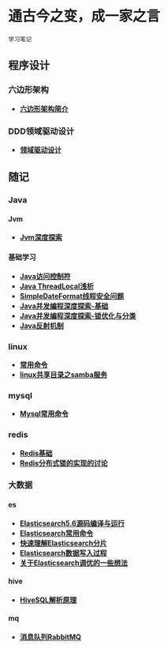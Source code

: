 # 通古今之变，成一家之言
~~~
学习笔记
~~~

## 程序设计
### 六边形架构
* [**六边形架构简介**](程序设计/六边形架构/hexagonal.md)

### DDD领域驱动设计
* [**领域驱动设计**](程序设计/DDD领域驱动设计/ddd.md)

## 随记

### Java
#### Jvm
* [**Jvm深度探索**](随记/Java/jvm/jvm.md)
#### 基础学习
* [**Java访问控制符**](随记/Java/基础/access_control.md)
* [**Java ThreadLocal浅析**](随记/Java/基础/thread_local.md)
* [**SimpleDateFormat线程安全问题**](随记/Java/基础/simple_date_format.md)
* [**Java并发编程深度探索-基础**](随记/Java/基础/concurrent_programming1.md)
* [**Java并发编程深度探索-锁优化与分类**](随记/Java/基础/concurrent_programming2.md)
* [**Java反射机制**](随记/Java/基础/reflection.md)

### linux
* [**常用命令**](随记/linux/command.md)
* [**linux共享目录之samba服务**](随记/linux/samba.md)

### mysql
* [**Mysql常用命令**](随记/mysql/mysql_command.md)

### redis
* [**Redis基础**](随记/redis/data_type.md)
* [**Redis分布式锁的实现的讨论**](随记/redis/distributed_lock.md)

### 大数据
#### es
* [**Elasticsearch5.6源码编译与运行**](随记/大数据/es/source_code.md)
* [**Elasticsearch常用命令**](随记/大数据/es/es_command.md)
* [**快速理解Elasticsearch分片**](随记/大数据/es/es_shard_distribution.md)
* [**Elasticsearch数据写入过程**](随记/大数据/es/es_data_write.md)
* [**关于Elasticsearch调优的一些想法**](随记/大数据/es/es_jvm.md)
#### hive
* [**HiveSQL解析原理**](随记/大数据/hive/hive_sql.md)
#### mq
* [**消息队列RabbitMQ**](随记/大数据/mq/mq.md)


